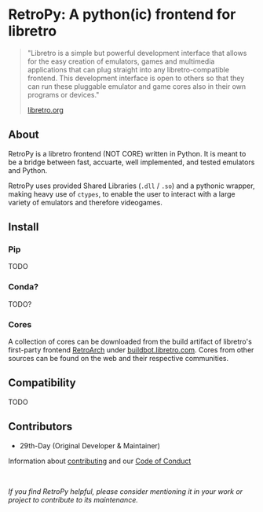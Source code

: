# RetroPy: A python(ic) frontend for libretro

> "Libretro is a simple but powerful development interface that allows for the easy creation of emulators, games and multimedia applications that can plug straight into any libretro-compatible frontend. This development interface is open to others so that they can run these pluggable emulator and game cores also in their own programs or devices."
> 
> [libretro.org](https://www.libretro.com/)

## About

RetroPy is a libretro frontend (NOT CORE) written in Python. It is meant to be a bridge between fast, accuarte, well implemented, and tested emulators and Python.

RetroPy uses provided Shared Libraries (`.dll` / `.so`) and a pythonic wrapper, making heavy use of `ctypes`, to enable the user to interact with a large variety of emulators and therefore videogames.

## Install

### Pip

TODO

### Conda?

TODO?

<!-- maybe write that conda is not officially supported to not make users search unnessecarily -->

### Cores

A collection of cores can be downloaded from the build artifact of libretro's first-party frontend [RetroArch](https://www.retroarch.com/) under [buildbot.libretro.com](https://buildbot.libretro.com/nightly/). Cores from other sources can be found on the web and their respective communities.

## Compatibility

TODO

## Contributors

* 29th-Day (Original Developer & Maintainer)

Information about [contributing](.github/CONTRIBUTING.md) and our [Code of Conduct](.github/CODE_OF_CONDUCT.md)

<br>

*If you find RetroPy helpful, please consider mentioning it in your work or project to contribute to its maintenance.*
